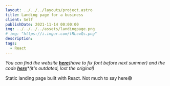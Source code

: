 ```yaml
---
layout: ../../../layouts/project.astro
title: Landing page for a business
client: Self
publishDate: 2021-11-14 00:00:00
img: ../../../../assets/landingpage.png
# img: "https://i.imgur.com/tRLcwQs.png"
description:
tags:
  - React
---
```


_You can find the website [**here**](https://villaemily.netlify.app/)(have to fix font before next summer) and the code [**here**](https://github.com/dtetradis/VillaEmily-website)\*(it's outdated, lost the original)_

Static landing page built with React. Not much to say here😅
